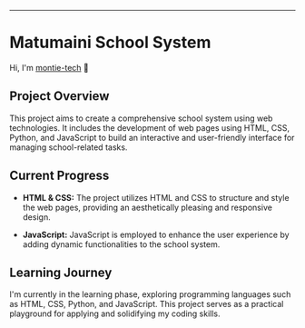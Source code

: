 
---

# Matumaini School System

Hi, I'm [montie-tech](https://github.com/montie-tech) 👋

## Project Overview

This project aims to create a comprehensive school system using web technologies. It includes the development of web pages using HTML, CSS, Python, and JavaScript to build an interactive and user-friendly interface for managing school-related tasks.

## Current Progress

- **HTML & CSS:** The project utilizes HTML and CSS to structure and style the web pages, providing an aesthetically pleasing and responsive design.

- **JavaScript:** JavaScript is employed to enhance the user experience by adding dynamic functionalities to the school system.

## Learning Journey

I'm currently in the learning phase, exploring programming languages such as HTML, CSS, Python, and JavaScript. This project serves as a practical playground for applying and solidifying my coding skills.

